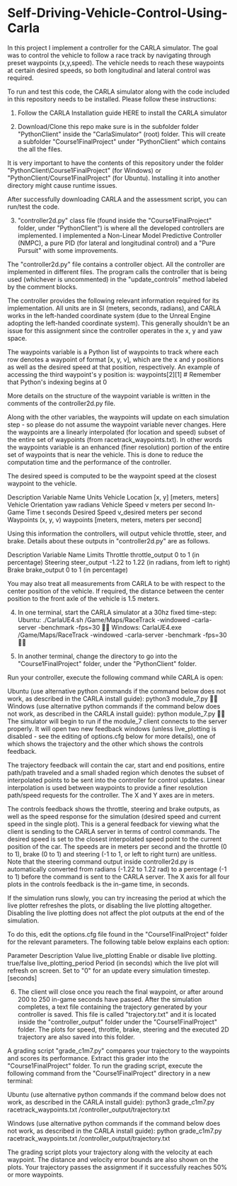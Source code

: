 # Self-Driving-Vehicle-Control-Using-Carla
In this project I implement a controller for the CARLA simulator. The goal was to control the vehicle to follow a race track by navigating through preset waypoints (x,y,speed). The vehicle needs to reach these waypoints at certain desired speeds, so both longitudinal and lateral control was required.

To run and test this code, the CARLA simulator along with the code included in this repository needs to be installed. Please follow these instructions:
1) Follow the CARLA Installation guide HERE to install the CARLA simulator

2) Download/Clone this repo make sure is in the subfolder folder "PythonClient" inside the "CarlaSimulator" (root) folder. This will create a subfolder "Course1FinalProject" under "PythonClient" which contains the all the files.

It is very important to have the contents of this repository under the folder "PythonClient\Course1FinalProject" (for Windows) or "PythonClient/Course1FinalProject" (for Ubuntu). Installing it into another directory might cause runtime issues.

After successfully downloading CARLA and the assessment script, you can run/test the code.

3) "controller2d.py" class file (found inside the "Course1FinalProject" folder, under "PythonClient") is where all the developed controllers are implemented. I implemented a Non-Linear Model Predictive Controller (NMPC), a pure PID (for lateral and longitudinal control) and a "Pure Pursuit" with some improvements.

The "controller2d.py" file contains a controller object. All the controller are implemented in different files. The program calls the controller that is being used (whichever is uncommented) in the "update_controls" method labeled by the comment blocks.

The controller provides the following relevant information required for its implementation. All units are in SI (meters, seconds, radians), and CARLA works in the left-handed coordinate system (due to the Unreal Engine adopting the left-handed coordinate system). This generally shouldn't be an issue for this assignment since the controller operates in the x, y and yaw space.

The waypoints variable is a Python list of waypoints to track where each row denotes a waypoint of format [x, y, v], which are the x and y positions as well as the desired speed at that position, respectively. An example of accessing the third waypoint's y position is:
  waypoints[2][1] # Remember that Python's indexing begins at 0

More details on the structure of the waypoint variable is written in the comments of the controller2d.py file.

Along with the other variables, the waypoints will update on each simulation step - so please do not assume the waypoint variable never changes. Here the waypoints are a linearly interpolated (for location and speed) subset of the entire set of waypoints (from racetrack_waypoints.txt). In other words the waypoints variable is an enhanced (finer resolution) portion of the entire set of waypoints that is near the vehicle. This is done to reduce the computation time and the performance of the controller.

The desired speed is computed to be the waypoint speed at the closest waypoint to the vehicle.

Description	            Variable Name	          Units
Vehicle Location	      [x, y]    	            [meters, meters]
Vehicle Orientation	    yaw	                    radians
Vehicle Speed	          v	                      meters per second
In-Game Time            t	                      seconds
Desired Speed	          v_desired	              meters per second
Waypoints (x, y, v)	    waypoints     	        [meters, meters, meters per second]

Using this information the controllers, will output vehicle throttle, steer, and brake. Details about these outputs in "controller2d.py" are as follows.

Description	            Variable Name	          Limits
Throttle	              throttle_output	        0 to 1 (in percentage)
Steering	              steer_output	          -1.22 to 1.22 (in radians, from left to right)
Brake	                  brake_output	          0 to 1 (in percentage)

You may also treat all measurements from CARLA to be with respect to the center position of the vehicle. If required, the distance between the center position to the front axle of the vehicle is 1.5 meters.

4) In one terminal, start the CARLA simulator at a 30hz fixed time-step:
Ubuntu:
      ./CarlaUE4.sh /Game/Maps/RaceTrack -windowed -carla-server -benchmark -fps=30

Windows:
      CarlaUE4.exe /Game/Maps/RaceTrack -windowed -carla-server -benchmark -fps=30


5) In another terminal, change the directory to go into the "Course1FinalProject" folder, under the "PythonClient" folder.

Run your controller, execute the following command while CARLA is open:

Ubuntu (use alternative python commands if the command below does not work, as described in the CARLA install guide):
      python3 module_7.py

Windows (use alternative python commands if the command below does not work, as described in the CARLA install guide):
      python module_7.py

The simulator will begin to run if the module_7 client connects to the server properly. It will open two new feedback windows (unless live_plotting is disabled - see the editing of options.cfg below for more details), one of which shows the trajectory and the other which shows the controls feedback.

The trajectory feedback will contain the car, start and end positions, entire path/path traveled and a small shaded region which denotes the subset of interpolated points to be sent into the controller for control updates. Linear interpolation is used between waypoints to provide a finer resolution path/speed requests for the controller. The X and Y axes are in meters.

The controls feedback shows the throttle, steering and brake outputs, as well as the speed response for the simulation (desired speed and current speed in the single plot). This is a general feedback for viewing what the client is sending to the CARLA server in terms of control commands. The desired speed is set to the closest interpolated speed point to the current position of the car. The speeds are in meters per second and the throttle (0 to 1), brake (0 to 1) and steering (-1 to 1, or left to right turn) are unitless. Note that the steering command output inside controller2d.py is automatically converted from radians (-1.22 to 1.22 rad) to a percentage (-1 to 1) before the command is sent to the CARLA server. The X axis for all four plots in the controls feedback is the in-game time, in seconds.

If the simulation runs slowly, you can try increasing the period at which the live plotter refreshes the plots, or disabling the live plotting altogether. Disabling the live plotting does not affect the plot outputs at the end of the simulation.

To do this, edit the options.cfg file found in the "Course1FinalProject" folder for the relevant parameters. The following table below explains each option:

Parameter	            Description	                        Value
live_plotting	        Enable or disable live plotting.	  true/false
live_plotting_period	Period (in seconds) which the live 
                      plot will refresh on screen. Set to
                      "0" for an update every simulation 
                      timestep.	                           [seconds]


6) The client will close once you reach the final waypoint, or after around 200 to 250 in-game seconds have passed. After the simulation completes, a text file containing the trajectory generated by your controller is saved. This file is called "trajectory.txt" and it is located inside the "controller_output" folder under the "Course1FinalProject" folder. The plots for speed, throttle, brake, steering and the executed 2D trajectory are also saved into this folder.

A grading script "grade_c1m7.py" compares your trajectory to the waypoints and scores its performance. Extract this grader into the "Course1FinalProject" folder.
To run the grading script, execute the following command from the "Course1FinalProject" directory in a new terminal:

Ubuntu (use alternative python commands if the command below does not work, as described in the CARLA install guide):
        python3 grade_c1m7.py racetrack_waypoints.txt /controller_output/trajectory.txt

Windows (use alternative python commands if the command below does not work, as described in the CARLA install guide):
        python grade_c1m7.py racetrack_waypoints.txt /controller_output/trajectory.txt
        
The grading script plots your trajectory along with the velocity at each waypoint. The distance and velocity error bounds are also shown on the plots. Your trajectory passes the assignment if it successfully reaches 50% or more waypoints.



